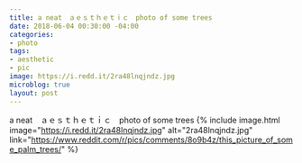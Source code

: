 ```yaml
---
title: a neat　ａｅｓｔｈｅｔｉｃ　photo of some trees
date: 2018-06-04 00:30:00 -04:00
categories:
- photo
tags:
- aesthetic
- pic
image: https://i.redd.it/2ra48lnqjndz.jpg
microblog: true
layout: post
---
```

a neat　ａｅｓｔｈｅｔｉｃ　photo of some trees
{% include image.html image="https://i.redd.it/2ra48lnqjndz.jpg" alt="2ra48lnqjndz.jpg" link="https://www.reddit.com/r/pics/comments/8o9b4z/this_picture_of_some_palm_trees/" %}